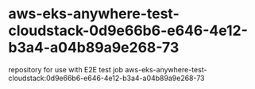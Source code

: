 # aws-eks-anywhere-test-cloudstack-0d9e66b6-e646-4e12-b3a4-a04b89a9e268-73
repository for use with E2E test job aws-eks-anywhere-test-cloudstack:0d9e66b6-e646-4e12-b3a4-a04b89a9e268-73
